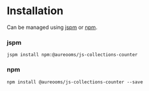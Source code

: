 # Installation
Can be managed using
[jspm](http://jspm.io)
or [npm](https://github.com/npm/npm).

### jspm
```terminal
jspm install npm:@aureooms/js-collections-counter
```

### npm
```terminal
npm install @aureooms/js-collections-counter --save
```
